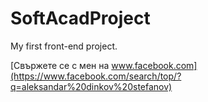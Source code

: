 # SoftAcadProject
My first front-end project.

[Свържете се с мен на www.facebook.com](https://www.facebook.com/search/top/?q=aleksandar%20dinkov%20stefanov)
